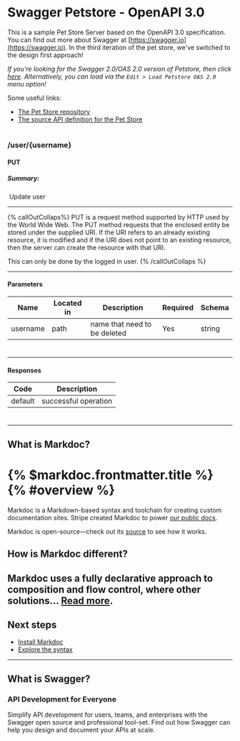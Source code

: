 # Swagger Petstore - OpenAPI 3.0

This is a sample Pet Store Server based on the OpenAPI 3.0 specification. You can find out more about
Swagger at [https://swagger.io](https://swagger.io). In the third iteration of the pet store, we've switched to the design first approach!

_If you're looking for the Swagger 2.0/OAS 2.0 version of Petstore, then click [here](https://editor.swagger.io/?url=https://petstore.swagger.io/v2/swagger.yaml). Alternatively, you can load via the `Edit > Load Petstore OAS 2.0` menu option!_

Some useful links:

- [The Pet Store repository](https://github.com/swagger-api/swagger-petstore)
- [The source API definition for the Pet Store](https://github.com/swagger-api/swagger-petstore/blob/master/src/main/resources/openapi.yaml)

#

### /user/{username}

#### PUT

##### Summary:

​
Update user

---

{% callOutCollaps%}
PUT is a request method supported by HTTP used by the World Wide Web. The PUT method requests that the enclosed entity be stored under the supplied URI. If the URI refers to an already existing resource, it is modified and if the URI does not point to an existing resource, then the server can create the resource with that URI.

This can only be done by the logged in user.
{% /callOutCollaps %}

---

#### Parameters

| Name     | Located in | Description                  | Required | Schema |
| -------- | ---------- | ---------------------------- | -------- | ------ |
| username | path       | name that need to be deleted | Yes      | string |

#

---

#### Responses

| Code    | Description          |
| ------- | -------------------- |
| default | successful operation |

#

---

## What is Markdoc?

# {% $markdoc.frontmatter.title %} {% #overview %}

Markdoc is a Markdown-based syntax and toolchain for creating custom documentation sites. Stripe created Markdoc to power [our public docs](http://stripe.com/docs).

Markdoc is open-source—check out its [source](http://github.com/markdoc/markdoc) to see how it works.

## How is Markdoc different?

## Markdoc uses a fully declarative approach to composition and flow control, where other solutions… [Read more](/docs/overview).

## Next steps

- [Install Markdoc](/docs/getting-started)
- [Explore the syntax](/docs/syntax)

---

## What is Swagger?
### API Development for Everyone

Simplify API development for users, teams, and enterprises with the Swagger open source and professional tool-set. Find out how Swagger can help you design and document your APIs at scale.